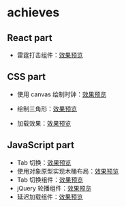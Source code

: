 # achieves

## React part

* 雷霆打击组件：[效果预览](https://zhued.gitee.io/achieves/react/lightning-count.html)

## CSS part

* 使用 canvas 绘制时钟：[效果预览](https://zhued.gitee.io/achieves/css/canvas-clock.html)

* 绘制三角形：[效果预览](https://zhued.gitee.io/achieves/css/triangle.html)
* 加载效果：[效果预览](https://zhued.gitee.io/achieves/css/css3-loading.html)

## JavaScript part

* Tab 切换：[效果预览](https://zhued.gitee.io/achieves/javascript/tab-switch.html)
* 使用对象原型实现木桶布局：[效果预览](https://zhued.gitee.io/achieves/javascript/barrellayout-oop.html)
* Tab 切换组件：[效果预览](https://zhued.gitee.io/achieves/javascript/tab-component.html)
* jQuery 轮播组件：[效果预览](https://zhued.gitee.io/achieves/javascript/roll-carousel.html)
* 延迟加载组件：[效果预览](https://zhued.gitee.io/achieves/javascript/delay-loading.html)
